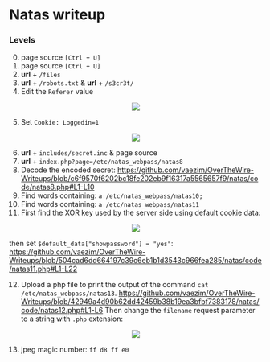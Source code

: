 # Natas writeup

### Levels
0) page source `[Ctrl + U]`
1) page source `[Ctrl + U]`
2) **url** + `/files`
3) **url** + `/robots.txt` & **url** + `/s3cr3t/`
4) Edit the `Referer` value

<p align="center">
  <img src="https://github.com/vaezim/OverTheWire-Writeups/blob/master/natas/media/natas5.png" />
</p>

5) Set `Cookie: Loggedin=1`

<p align="center">
  <img src="https://github.com/vaezim/OverTheWire-Writeups/blob/master/natas/media/natas6.png" />
</p>

6) **url** + `includes/secret.inc` & page source
7) **url** + `index.php?page=/etc/natas_webpass/natas8`
8) Decode the encoded secret:
https://github.com/vaezim/OverTheWire-Writeups/blob/c6f9570f6202bc18fe202eb9f16317a5565657f9/natas/code/natas8.php#L1-L10
9) Find words containing: `a /etc/natas_webpass/natas10;`
10) Find words containing: `a /etc/natas_webpass/natas11`
11) First find the XOR key used by the server side using default cookie data:

<p align="center">
  <img src="https://github.com/vaezim/OverTheWire-Writeups/blob/master/natas/media/natas11.png" />
</p>

then set `$default_data["showpassword"] = "yes"`:
https://github.com/vaezim/OverTheWire-Writeups/blob/504cad6dd664197c39c6eb1b1d3543c966fea285/natas/code/natas11.php#L1-L22

12) Upload a php file to print the output of the command `cat /etc/natas_webpass/natas13`. 
https://github.com/vaezim/OverTheWire-Writeups/blob/42949a4d90b62dd42459b38b19ea3bfbf7383178/natas/code/natas12.php#L1-L6
Then change the `filename` request parameter to a string with `.php` extension:

<p align="center">
  <img src="https://github.com/vaezim/OverTheWire-Writeups/blob/master/natas/media/natas12.png" />
</p>

13) jpeg magic number: `ff d8 ff e0`
